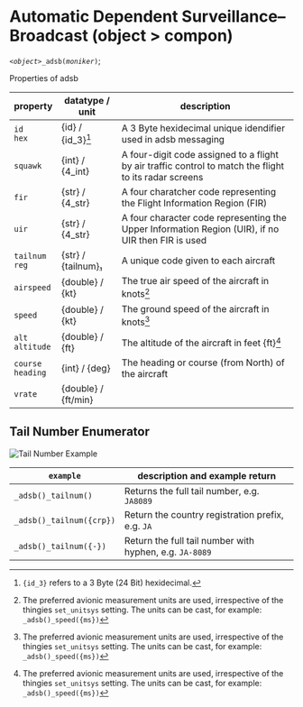# Automatic Dependent Surveillance–Broadcast (object > compon) 


*`<object>`*`_adsb(`*`moniker`*`)`;

Properties of adsb

| property | datatype / unit | description |
| --- | --- | --- |
| `id`<br>`hex` | {id} / {id_3}[^3btyehex] | A 3 Byte hexidecimal unique idendifier used in adsb messaging |
| `squawk` | {int} / {4_int} | A four-digit code assigned to a flight by air traffic control to match the flight to its radar screens |
| `fir` | {str} / {4_str} | A four charatcher code representing the Flight Information Region (FIR) |
| `uir` | {str} / {4_str} | A four character code representing the Upper Information Region (UIR), if no UIR then FIR is used |
| `tailnum`<br>`reg` | {str} / {tailnum}[₁](#tne) | A unique code given to each aircraft |
| `airspeed` | {double} / {kt} | The true air speed of the aircraft in knots[^avionicmeasurements] |
| `speed` | {double} / {kt} | The ground speed of the aircraft in knots[^avionicmeasurements] |
| `alt`<br>`altitude` | {double} / {ft} | The altitude of the aircraft in feet {ft}[^avionicmeasurements] |
| `course`<br>`heading` | {int} / {deg} | The heading or course (from North) of the aircraft |
| `vrate` | {double} / {ft/min}




<a name="tne"></a>
## Tail Number Enumerator 

![Tail Number Example](https://upload.wikimedia.org/wikipedia/commons/thumb/e/e5/JAL_B747-400%28JA8089%29_%285481514185%29.jpg/220px-JAL_B747-400%28JA8089%29_%285481514185%29.jpg "JA8089")

| `example` | description and example return |
| --- | --- |
| `_adsb()_tailnum()` | Returns the full tail number, e.g. `JA8089` |
| `_adsb()_tailnum({crp})` | Return the country registration prefix, e.g. `JA` |
| `_adsb()_tailnum({-})` | Return the full tail number with hyphen, e.g. `JA-8089` |




[^3btyehex]: `{id_3}` refers to a 3 Byte (24 Bit) hexidecimal.
[^avionicmeasurements]: The preferred avionic measurement units are used, irrespective of the thingies `set_unitsys` setting. The units can be cast, for example: `_adsb()_speed({ms})`